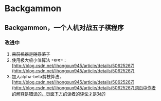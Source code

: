 # Backgammon
## Backgammon，一个人机对战五子棋程序  
### 改进中  
1. ~~目前机器是随意落子~~  
2. 使用极大极小值算法 `*参考*`：[http://blog.csdn.net/lihongxun945/article/details/50625267](http://blog.csdn.net/lihongxun945/article/details/50625267)  
3. 加入alpha-beta剪枝算法，[http://blog.csdn.net/lihongxun945/article/details/50625267](http://blog.csdn.net/lihongxun945/article/details/50625267)网页中作者的解释是错误的，页面下方的读者的评论才是对的